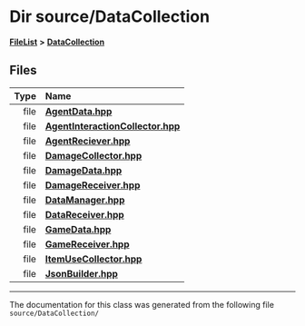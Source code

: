 

# Dir source/DataCollection



[**FileList**](files.md) **>** [**DataCollection**](dir_8adf75fe53ae17187785c216cf2633db.md)












## Files

| Type | Name |
| ---: | :--- |
| file | [**AgentData.hpp**](_agent_data_8hpp.md) <br> |
| file | [**AgentInteractionCollector.hpp**](_agent_interaction_collector_8hpp.md) <br> |
| file | [**AgentReciever.hpp**](_agent_reciever_8hpp.md) <br> |
| file | [**DamageCollector.hpp**](_damage_collector_8hpp.md) <br> |
| file | [**DamageData.hpp**](_damage_data_8hpp.md) <br> |
| file | [**DamageReceiver.hpp**](_damage_receiver_8hpp.md) <br> |
| file | [**DataManager.hpp**](_data_manager_8hpp.md) <br> |
| file | [**DataReceiver.hpp**](_data_receiver_8hpp.md) <br> |
| file | [**GameData.hpp**](_game_data_8hpp.md) <br> |
| file | [**GameReceiver.hpp**](_game_receiver_8hpp.md) <br> |
| file | [**ItemUseCollector.hpp**](_item_use_collector_8hpp.md) <br> |
| file | [**JsonBuilder.hpp**](_json_builder_8hpp.md) <br> |



























































------------------------------
The documentation for this class was generated from the following file `source/DataCollection/`

